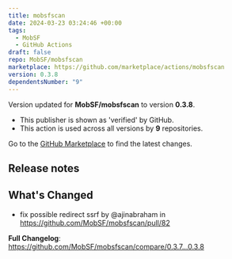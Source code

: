```yaml
---
title: mobsfscan
date: 2024-03-23 03:24:46 +00:00
tags:
  - MobSF
  - GitHub Actions
draft: false
repo: MobSF/mobsfscan
marketplace: https://github.com/marketplace/actions/mobsfscan
version: 0.3.8
dependentsNumber: "9"
---
```



Version updated for **MobSF/mobsfscan** to version **0.3.8**.
- This publisher is shown as 'verified' by GitHub.
- This action is used across all versions by **9** repositories.

Go to the [GitHub Marketplace](https://github.com/marketplace/actions/mobsfscan) to find the latest changes.

## Release notes

## What's Changed
* fix possible redirect ssrf by @ajinabraham in https://github.com/MobSF/mobsfscan/pull/82


**Full Changelog**: https://github.com/MobSF/mobsfscan/compare/0.3.7...0.3.8
